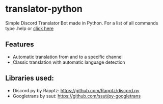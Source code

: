 # translator-python
Simple Discord Translator Bot made in Python.
For a list of all commands type .help or [click here](https://images2.imgbox.com/86/6a/arq6NSfQ_o.png)
## Features
- Automatic translation from and to a specific channel
- Classic translation with automatic language detection

## Libraries used:
- Discord.py by Rapptz: https://github.com/Rapptz/discord.py
- Googletrans by ssut: https://github.com/ssut/py-googletrans
